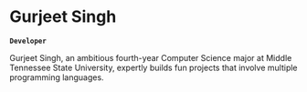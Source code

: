 ﻿# Gurjeet Singh

**`Developer`**

Gurjeet Singh, an ambitious fourth-year Computer Science major at Middle Tennessee State University, expertly builds fun projects that involve multiple programming languages.
